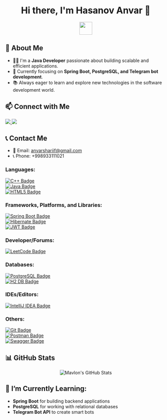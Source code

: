 <h1 align="center">Hi there, I'm Hasanov Anvar 👋</h1>

<p align="center">
  <img src="https://media.giphy.com/media/hvRJCLFzcasrR4ia7z/giphy.gif" width="40px"/>
</p>

## 🚀 About Me
- 👨‍💻 I'm a **Java Developer** passionate about building scalable and efficient applications.
- 🎯 Currently focusing on **Spring Boot, PostgreSQL, and Telegram bot development**.
- 📚 Always eager to learn and explore new technologies in the software development world.
  
## 📫 Connect with Me
<p align="left">
  <a href="https://www.linkedin.com/in/anvar-sharif-447767331" target="_blank">
    <img src="https://img.shields.io/badge/LinkedIn-0077B5?style=for-the-badge&logo=linkedin&logoColor=white"/>
  </a>
  <a href="https://t.me/anvarsharif" target="_blank">
    <img src="https://img.shields.io/badge/Telegram-26A5E4?style=for-the-badge&logo=telegram&logoColor=white"/>
  </a>
</p>

## 📞 Contact Me
- 📧 Email: anvarshariif@gmail.com
- 📞 Phone: +998933111021

### Languages:
[![C++ Badge](https://img.shields.io/badge/C++-00599C?style=flat-square&logo=c%2B%2B&logoColor=white)]()  
[![Java Badge](https://img.shields.io/badge/Java-ED8B00?style=flat-square&logo=java&logoColor=white)]()  
[![HTML5 Badge](https://img.shields.io/badge/HTML5-E34F26?style=flat-square&logo=html5&logoColor=white)]()

### Frameworks, Platforms, and Libraries:
[![Spring Boot Badge](https://img.shields.io/badge/Spring_Boot-6DB33F?style=flat-square&logo=spring-boot&logoColor=white)]()  
[![Hibernate Badge](https://img.shields.io/badge/Hibernate-59666C?style=flat-square&logo=hibernate&logoColor=white)]()  
[![JWT Badge](https://img.shields.io/badge/JWT-000000?style=flat-square&logo=JSON%20web%20tokens&logoColor=white)]()

### Developer/Forums:
[![LeetCode Badge](https://img.shields.io/badge/LeetCode-FFA116?style=flat-square&logo=leetcode&logoColor=black)]()

### Databases:
[![PostgreSQL Badge](https://img.shields.io/badge/PostgreSQL-4169E1?style=flat-square&logo=postgresql&logoColor=white)]()  
[![H2 DB Badge](https://img.shields.io/badge/mongoDB)]()

### IDEs/Editors:
[![IntelliJ IDEA Badge](https://img.shields.io/badge/IntelliJ_IDEA-000000?style=flat-square&logo=intellij-idea&logoColor=white)]()  

### Others:
[![Git Badge](https://img.shields.io/badge/Git-F05032?style=flat-square&logo=git&logoColor=white)]()  
[![Postman Badge](https://img.shields.io/badge/Postman-FF6C37?style=flat-square&logo=postman&logoColor=white)]()  
[![Swagger Badge](https://img.shields.io/badge/Swagger-85EA2D?style=flat-square&logo=swagger&logoColor=black)]()

## 📊 GitHub Stats
<p align="center">
  <img src="https://github-readme-stats.vercel.app/api?username=Mavlon03&show_icons=true&hide_title=true&count_private=true&theme=radical" alt="Mavlon's GitHub Stats" />
</p>

## 🌱 I’m Currently Learning:
- **Spring Boot** for building backend applications  
- **PostgreSQL** for working with relational databases  
- **Telegram Bot API** to create smart bots  



